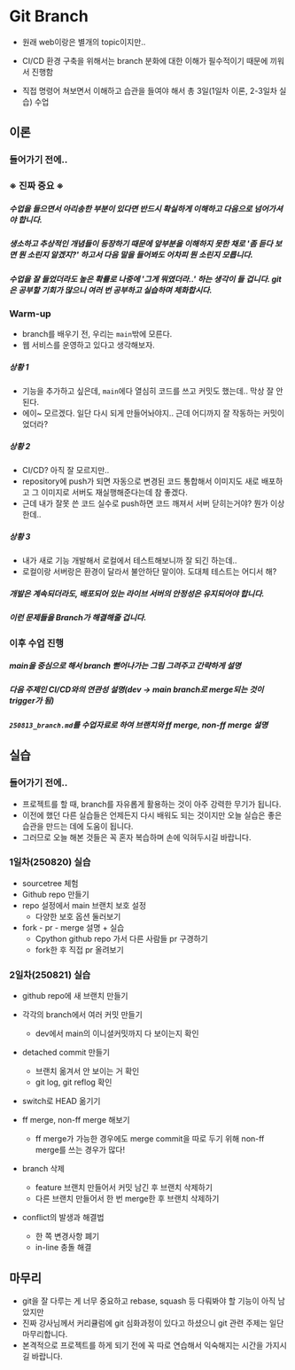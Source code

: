 # Git Branch

- 원래 web이랑은 별개의 topic이지만..
- CI/CD 환경 구축을 위해서는 branch 분화에 대한 이해가 필수적이기 때문에 끼워서 진행함

- 직접 명령어 쳐보면서 이해하고 습관을 들여야 해서 총 3일(1일차 이론, 2-3일차 실습) 수업



## 이론

### 들어가기 전에..

### ※ 진짜 중요 ※

##### 수업을 들으면서 아리송한 부분이 있다면 반드시 확실하게 이해하고 다음으로 넘어가셔야 합니다.

##### 생소하고 추상적인 개념들이 등장하기 때문에 앞부분을 이해하지 못한 채로 '좀 듣다 보면 뭔 소린지 알겠지?' 하고서 다음 말을 들어봐도 어차피 뭔 소린지 모릅니다.

##### 수업을 잘 들었더라도 높은 확률로 나중에 '그게 뭐였더라..' 하는 생각이 들 겁니다. git은 공부할 기회가 많으니 여러 번 공부하고 실습하며 체화합시다.



### Warm-up

- branch를 배우기 전, 우리는 `main`밖에 모른다.
- 웹 서비스를 운영하고 있다고 생각해보자.



##### 상황 1

- 기능을 추가하고 싶은데, `main`에다 열심히 코드를 쓰고 커밋도 했는데.. 막상 잘 안 된다.
- 에이~ 모르겠다. 일단 다시 되게 만들어놔야지.. 근데 어디까지 잘 작동하는 커밋이었더라?



##### 상황 2

- CI/CD? 아직 잘 모르지만..
- repository에 push가 되면 자동으로 변경된 코드 통합해서 이미지도 새로 배포하고 그 이미지로 서버도 재실행해준다는데 참 좋겠다.
- 근데 내가 잘못 쓴 코드 실수로 push하면 코드 깨져서 서버 닫히는거야? 뭔가 이상한데..



##### 상황 3

- 내가 새로 기능 개발해서 로컬에서 테스트해보니까 잘 되긴 하는데..
- 로컬이랑 서버랑은 환경이 달라서 불안하단 말이야. 도대체 테스트는 어디서 해?



##### 개발은 계속되더라도, 배포되어 있는 라이브 서버의 안정성은 유지되어야 합니다.

##### 이런 문제들을 **Branch**가 해결해줄 겁니다.



### 이후 수업 진행

##### main을 중심으로 해서 branch 뻗어나가는 그림 그려주고 간략하게 설명

##### 다음 주제인 CI/CD와의 연관성 설명(dev -> main branch로 merge되는 것이 trigger가 됨)

##### `250813_branch.md`를 수업자료로 하여 브랜치와 ff merge, non-ff merge 설명



## 실습

### 들어가기 전에..

- 프로젝트를 할 때, branch를 자유롭게 활용하는 것이 아주 강력한 무기가 됩니다.
- 이전에 했던 다른 실습들은 언제든지 다시 배워도 되는 것이지만 오늘 실습은 좋은 습관을 만드는 데에 도움이 됩니다.
- 그러므로 오늘 해본 것들은 꼭 혼자 복습하며 손에 익혀두시길 바랍니다.



### 1일차(250820) 실습

- sourcetree 체험
- Github repo 만들기
- repo 설정에서 main 브랜치 보호 설정
  - 다양한 보호 옵션 둘러보기
- fork - pr - merge 설명 + 실습
  - Cpython github repo 가서 다른 사람들 pr 구경하기
  - fork한 후 직접 pr 올려보기



### 2일차(250821) 실습

- github repo에 새 브랜치 만들기
- 각각의 branch에서 여러 커밋 만들기
  - dev에서 main의 이니셜커밋까지 다 보이는지 확인
- detached commit 만들기
  - 브랜치 옮겨서 안 보이는 거 확인
  - git log, git reflog 확인
- switch로 HEAD 옮기기
- ff merge, non-ff merge 해보기
  - ff merge가 가능한 경우에도 merge commit을 따로 두기 위해 non-ff merge를 쓰는 경우가 많다!

- branch 삭제
  - feature 브랜치 만들어서 커밋 남긴 후 브랜치 삭제하기
  - 다른 브랜치 만들어서 한 번 merge한 후 브랜치 삭제하기
- conflict의 발생과 해결법
  - 한 쪽 변경사항 폐기
  - in-line 충돌 해결



## 마무리

- git을 잘 다루는 게 너무 중요하고 rebase, squash 등 다뤄봐야 할 기능이 아직 남았지만
- 진짜 강사님께서 커리큘럼에 git 심화과정이 있다고 하셨으니 git 관련 주제는 일단 마무리합니다.
- 본격적으로 프로젝트를 하게 되기 전에 꼭 따로 연습해서 익숙해지는 시간을 가지시길 바랍니다.